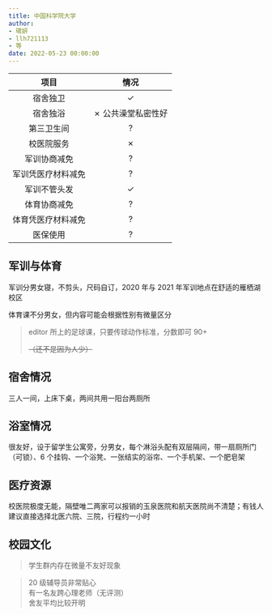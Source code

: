 ```yaml
---
title: 中国科学院大学
author: 
- 珺妍
- llh721113
- 等
date: 2022-05-23 00:00:00
---
```


|项目|情况|
|:---:|:---:|
|宿舍独卫|✓|
|宿舍独浴|✗ 公共澡堂私密性好|
|第三卫生间|?|
|校医院服务|✗|
|军训协商减免|?|
|军训凭医疗材料减免|?|
|军训不管头发|✓|
|体育协商减免|?|
|体育凭医疗材料减免|?|
|医保使用|?|

## 军训与体育

军训分男女寝，不剪头，尺码自订，2020 年与 2021 年军训地点在舒适的雁栖湖校区

体育课不分男女，但内容可能会根据性别有微量区分

>editor 所上的足球课，只要传球动作标准，分数即可 90+
>
>~~（还不是因为人少）~~

## 宿舍情况

三人一间，上床下桌，两间共用一阳台两厕所

## 浴室情况

很友好，设于留学生公寓旁，分男女，每个淋浴头配有双层隔间，带一扇厕所门（可锁）、6 个挂钩、一个浴凳、一张结实的浴帘、一个手机架、一个肥皂架

## 医疗资源

校医院极度无能，隔壁唯二两家可以报销的玉泉医院和航天医院尚不清楚；有钱人建议直接选择北医六院、三院，行程约一小时

## 校园文化

>学生群内存在微量不友好现象

> 20 级辅导员非常贴心  
> 有一名友跨心理老师（无评测）  
> 舍友平均比较开明
